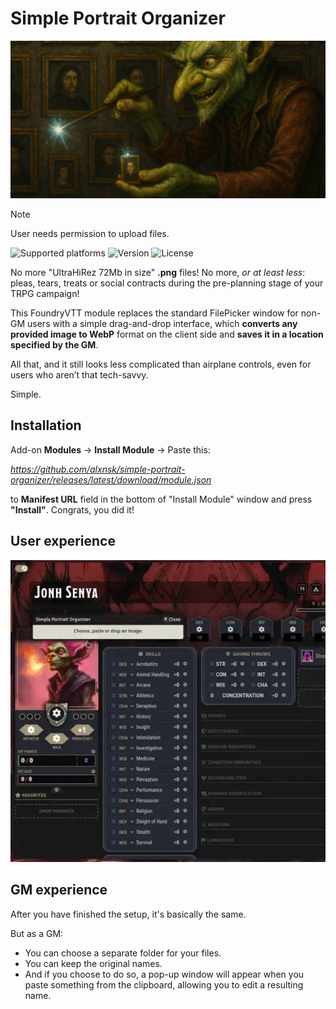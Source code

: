 # Simple Portrait Organizer
![Module logo](/artwork/module/cover.webp)

> [!NOTE]
> User needs permission to upload files.


![Supported platforms](https://img.shields.io/badge/Supported_Foundry_Versions-10--13-%23556b2f)
![Version](https://img.shields.io/badge/dynamic/json?url=https%3A%2F%2Fgithub.com%2Falxnsk%2Fsimple-portrait-organizer%2Freleases%2Flatest%2Fdownload%2Fmodule.json&query=%24.version&style=flat&label=Current%20version&color=%23556b2f)
![License](https://img.shields.io/github/license/alxnsk/simple-portrait-organizer)

No more "UltraHiRez 72Mb in size" **.png** files! 
No more, *or at least less*: pleas, tears, treats or social contracts during the pre-planning stage of your TRPG campaign!

This FoundryVTT module replaces the standard FilePicker window for non-GM users with a simple drag-and-drop interface, which **converts any provided image to WebP** format on the client side and **saves it in a location specified by the GM**.

All that, and it still looks less complicated than airplane controls, even for users who aren’t that tech-savvy.

Simple.

## Installation
Add-on **Modules** -> **Install Module** -> Paste this:

*https://github.com/alxnsk/simple-portrait-organizer/releases/latest/download/module.json*

to **Manifest URL** field in the bottom of "Install Module" window and press **"Install"**.
Congrats, you did it!

## User experience
![User experience illustration](/artwork/repo/user-experience.webp)

## GM experience
After you have finished the setup, it's basically the same.

But as a GM:
* You can choose a separate folder for your files.
* You can keep the original names.
* And if you choose to do so, a pop-up window will appear when you paste something from the clipboard, allowing you to edit a resulting name.
